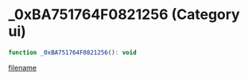# _0xBA751764F0821256 (Category ui)

```js
function _0xBA751764F0821256(): void
```

[filename](_0xBA751764F0821256_m.md ':include')